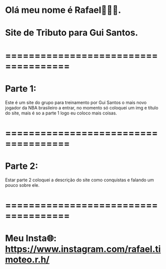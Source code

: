 # Olá meu nome é Rafael👋👋👋.

# Site de Tributo para Gui Santos.
# =====================================

# Parte 1:
Este é um site do grupo para treinamento por Gui Santos o mais novo jogador da NBA brasileiro a entrar, no momento só coloquei um img e título do site, mais é so a parte 1 logo eu coloco mais coisas.

# =====================================

# Parte 2:
Estar parte 2 coloquei a descrição do site como conquistas e falando um pouco sobre ele.

# =====================================

# Meu Insta🌐: https://www.instagram.com/rafael.timoteo.r.h/
